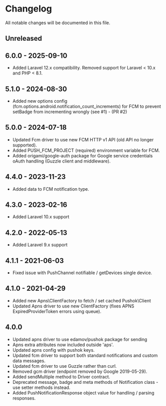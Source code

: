 # Changelog

All notable changes will be documented in this file.

## Unreleased

## 6.0.0 - 2025-09-10
- Added Laravel 12.x compatibility. Removed support for Laravel < 10.x and PHP < 8.1.

## 5.1.0 - 2024-08-30
- Added new options config (fcm.options.android.notification_count_increments) for FCM to prevent setBadge from incrementing wrongly (see #1) - (PR #2)

## 5.0.0 - 2024-07-18
- Updated Fcm driver to use new FCM HTTP v1 API (old API no longer supported).
- Added PUSH_FCM_PROJECT (required) environment variable for FCM.
- Added origami/google-auth package for Google service credentials oAuth handling (Guzzle client and middleware).

## 4.4.0 - 2023-11-23
- Added data to FCM notification type.

## 4.3.0 - 2023-02-16
- Added Laravel 10.x support

## 4.2.0 - 2022-05-13
- Added Laravel 9.x support

## 4.1.1 - 2021-06-03
- Fixed issue with PushChannel notifiable / getDevices single device.

## 4.1.0 - 2021-04-29
- Added new Apns\ClientFactory to fetch / set cached Pushok\Client
- Updated Apns driver to use new ClientFactory (fixes APNS ExpiredProviderToken errors using queue).

## 4.0.0
- Updated apns driver to use edamov/pushok package for sending
- Apns extra attributes now included outside 'aps'.
- Updated apns config with pushok keys.
- Updated fcm driver to support both standard notifications and custom data messages.
- Updated fcm driver to use Guzzle rather than curl.
- Removed gcm driver (endpoint removed by Google 2019-05-29).
- Added sendMultiple method to Driver contract.
- Deprecated message, badge and meta methods of Notification class - use setter methods instead.
- Added PushNotificationResponse object value for handling / parsing responses.
